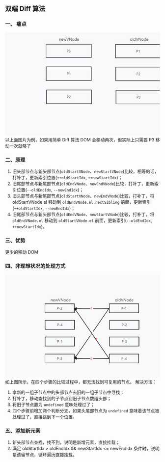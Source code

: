 ## 双端 Diff 算法

### 一、 痛点

![avatar](./images/%E5%9B%BE1.jpg)
以上面图片为例，如果用简单 Diff 算法 DOM 会移动两次，但实际上只需要 P3 移动一次就够了

### 二、原理

1. 旧头部节点与新头部节点(`oldStartVNode`、`newStartVNode`)比较，相等的话，打补丁，更新索引位置(`++oldStartIdx`, `++newStartIdx`)；
2. 旧尾部节点与新尾部节点(`oldEndVNode`、`newEndVNode`)比较，打补丁，更新索引位置(`--oldEndIdx`, `--newEndIdx`)；
3. 旧头部节点与新尾部节点(`oldStartVNode`、`newEndVNode`)比较，打补丁，将 oldStartVNode.el 移动到 `oldEndVNode.el.nextSibling` 前面，更新索引(`++oldStartIdx`, `--newEndIdx`)；
4. 旧尾部节点与新头部节点(`oldEndVNode`、`newStartVNode`)比较，打补丁，将 `oldEndVNode.el` 移动到 `oldStartVNode.el` 前面，更新索引(`--oldEndIdx`, `++newStartIdx`)。

### 三、优势

更少的移动 DOM

### 四、非理想状况的处理方式

![avatar](./images/%E9%9D%9E%E7%90%86%E6%83%B3%E7%8A%B6%E6%80%81%E4%B8%8B%E5%8F%8C%E7%AB%AF%E7%AE%97%E6%B3%95%E5%8E%9F%E7%90%86.jpg)
如上图所示，在四个步骤的比较过程中，都无法找到可复用的节点。
解决方法：

1. 拿新的一组子节点中的头部节点去旧的一组子节点中寻找；
2. 打补丁，移动查找到的子节点到旧子节点数组头部；
3. 将旧子节点置为 `undefined` 意味处理过了；
4. 四个步骤前增加两个判断分支，如果头尾部节点为 `undefined` 意味着该节点被处理过了，直接跳到下一个位置。

### 五、添加新元素

1. 新头部节点查找，找不到，说明是新增元素，直接挂载；
2. 满足 oldStartIdx > oldEndIdx && newStartIdx <= newEndIdx 条件时，说明是遗留节点，循环遍历直接挂载。
